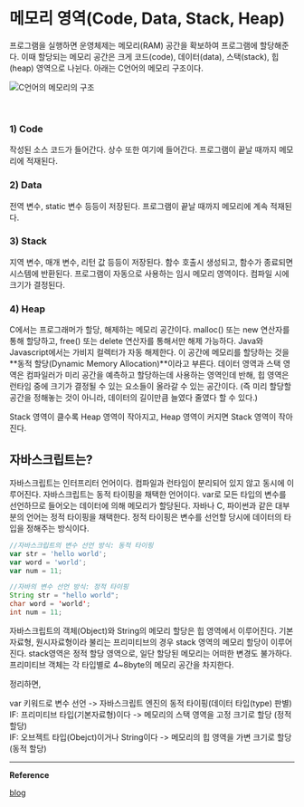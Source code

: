 # 메모리 영역(Code, Data, Stack, Heap)

프로그램을 실행하면 운영체제는 메모리(RAM) 공간을 확보하여 프로그램에 할당해준다. 이때 할당되는 메모리 공간은 크게 코드(code), 데이터(data), 스택(stack), 힙(heap) 영역으로 나뉜다. 아래는 C언어의 메모리 구조이다.  

![C언어의 메모리의 구조](https://perfectacle.github.io/2017/02/09/C-ref-004/memory.png)  

<br>

### **1) Code**

작성된 소스 코드가 들어간다. 상수 또한 여기에 들어간다. 프로그램이 끝날 때까지 메모리에 적재된다.

### **2) Data**

전역 변수, static 변수 등등이 저장된다. 프로그램이 끝날 때까지 메모리에 계속 적재된다.

### **3) Stack**

지역 변수, 매개 변수, 리턴 값 등등이 저장된다. 함수 호출시 생성되고, 함수가 종료되면 시스템에 반환된다. 프로그램이 자동으로 사용하는 임시 메모리 영역이다. 컴파일 시에 크기가 결정된다.

### **4) Heap**
C에서는 프로그래머가 할당, 해제하는 메모리 공간이다. malloc() 또는 new 연산자를 통해 할당하고, free() 또는 delete 연산자를 통해서만 해제 가능하다. Java와 Javascript에서는 가비지 컬렉터가 자동 해제한다. 이 공간에 메모리를 할당하는 것을 **동적 할당(Dynamic Memory Allocation)**이라고 부른다. 데이터 영역과 스택 영역은 컴파일러가 미리 공간을 예측하고 할당하는데 사용하는 영역인데 반해, 힙 영역은 런타임 중에 크기가 결정될 수 있는 요소들이 올라갈 수 있는 공간이다. (즉 미리 할당할 공간을 정해놓는 것이 아니라, 데이터의 길이만큼 늘였다 줄였다 할 수 있다.)

Stack 영역이 클수록 Heap 영역이 작아지고, Heap 영역이 커지면 Stack 영역이 작아진다.


## 자바스크립트는?

자바스크립트는 인터프리터 언어이다. 컴파일과 런타임이 분리되어 있지 않고 동시에 이루어진다.
자바스크립트는 동적 타이핑을 채택한 언어이다. var로 모든 타입의 변수를 선언하므로 들어오는 데이터에 의해 메모리가 할당된다.
자바나 C, 파이썬과 같은 대부분의 언어는 정적 타이핑을 채택한다. 정적 타이핑은 변수를 선언할 당시에 데이터의 타입을 정해주는 방식이다.

```javascript
//자바스크립트의 변수 선언 방식: 동적 타이핑
var str = 'hello world';
var word = 'world';
var num = 11;
```

```java
//자바의 변수 선언 방식: 정적 타이핑
String str = "hello world";
char word = 'world';
int num = 11;
```

자바스크립트의 객체(Object)와 String의 메모리 할당은 힙 영역에서 이루어진다.
기본자료형, 원시자료형이라 불리는 프리미티브의 경우 stack 영역의 메모리 할당이 이루어진다.
stack영역은 정적 할당 영역으로, 일단 할당된 메모리는 어떠한 변경도 불가하다. 프리미티브 객체는 각 타입별로 4~8byte의 메모리 공간을 차지한다.

정리하면,

var 키워드로 변수 선언 -> 자바스크립트 엔진의 동적 타이핑(데이터 타입(type) 판별)  
IF: 프리미티브 타입(기본자료형)이다 -> 메모리의 스택 영역을 고정 크기로 할당 (정적 할당)  
IF: 오브젝트 타입(Obejct)이거나 String이다 -> 메모리의 힙 영역을 가변 크기로 할당 (동적 할당)

---

**Reference**

[blog](https://perfectacle.github.io/2017/02/09/C-ref-004/)

